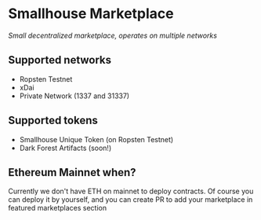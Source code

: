 # Smallhouse Marketplace
_Small decentralized marketplace, operates on multiple networks_

## Supported networks
- Ropsten Testnet
- xDai
- Private Network (1337 and 31337)

## Supported tokens
- Smallhouse Unique Token (on Ropsten Testnet)
- Dark Forest Artifacts (soon!)

## Ethereum Mainnet when?
Currently we don't have ETH on mainnet to deploy contracts. Of course you can deploy it by yourself, and you can create PR to add your marketplace in featured marketplaces section
